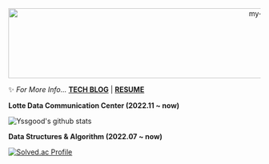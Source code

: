 <div align="center">
 <img src="https://github.com/backtony/backtony.github.io/blob/master/assets/img/readmelogo.gif" alt="my-logo" height="140" width="1000">
</div>
 
✨ *For More Info...* **[TECH BLOG](https://velog.io/@yssgood)** | **[RESUME](https://granite-cerise-328.notion.site/a5e7c6be50474ed9a81f064326af2b42)**

**Lotte Data Communication Center (2022.11 ~ now)**  

![Yssgood's github stats](https://github-readme-stats-sigma-five.vercel.app/api?username=yssgood&show_icons=true&theme=merko)


 **Data Structures & Algorithm (2022.07 ~ now)**
 
 [![Solved.ac Profile](http://mazassumnida.wtf/api/generate_badge?boj=yssgood9708)](https://solved.ac/yssgood9708)
